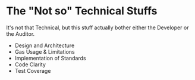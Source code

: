 # The "Not so" Technical Stuffs
It's not that Technical, but this stuff actually bother either the Developer or the Auditor.

- Design and Architecture
- Gas Usage & Limitations
- Implementation of Standards
- Code Clarity
- Test Coverage